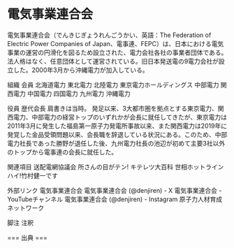 # 電気事業連合会

電気事業連合会（でんきじぎょうれんごうかい、英語：The Federation of Electric Power Companies of Japan、電事連、FEPC）は、日本における電気事業の運営の円滑化を図るため設立された、電力会社各社の事業者団体である。
法人格はなく、任意団体として運営されている。旧日本発送電の9電力会社が設立した。2000年3月から沖縄電力が加入している。

組織
会員
北海道電力
東北電力
北陸電力
東京電力ホールディングス
中部電力
関西電力
中国電力
四国電力
九州電力
沖縄電力

役員
歴代会長
肩書きは当時。
発足以来、3大都市圏を拠点とする東京電力、関西電力、中部電力の経営トップのいずれかが会長に就任してきたが、東京電力は2011年3月に発生した福島第一原子力発電所事故以来、また関西電力は2019年に発覚した金品受領問題以来、会長職を辞退している状況にある。このため、中部電力社長であった勝野が退任した後、九州電力社長の池辺が初めて主要3社以外のトップから電事連の会長に就任した。

関連項目
送配電網協議会
所さんの目がテン!
キテレツ大百科
世相ホットライン ハイ!竹村健一です

外部リンク
電気事業連合会
電気事業連合会 (@denjiren) - X
電気事業連合会 - YouTubeチャンネル
電気事業連合会 (@denjiren) - Instagram
原子力人材育成ネットワーク

脚注
注釈


=== 出典 ===
